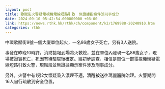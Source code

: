 ```yaml
---
layout: post
title: 歌賦街火警疑電視機電線短路引致　無證據指案件涉刑事成分
date: 2024-09-10 05:42:54.000000000 +08:00
link: https://news.rthk.hk/rthk/ch/component/k2/1769988-20240910.htm
categories: rthk
---
```


中環歌賦街9號一個大廈單位起火，一名86歲女子死亡，另有3人送院。

事發在昨晚10時許，消防接報到場將火救熄，並在單位內發現一名86歲女子，現場被證實死亡，死因有待驗屍後確定。經初步調查，相信是單位一部電視機懷疑電線短路引致火警，現階段並無證據顯示案件涉及刑事成分。

另外，火警中有1男2女懷疑吸入濃煙不適，清醒被送往瑪麗醫院治理。火警期間16人自行疏散到安全位置。
